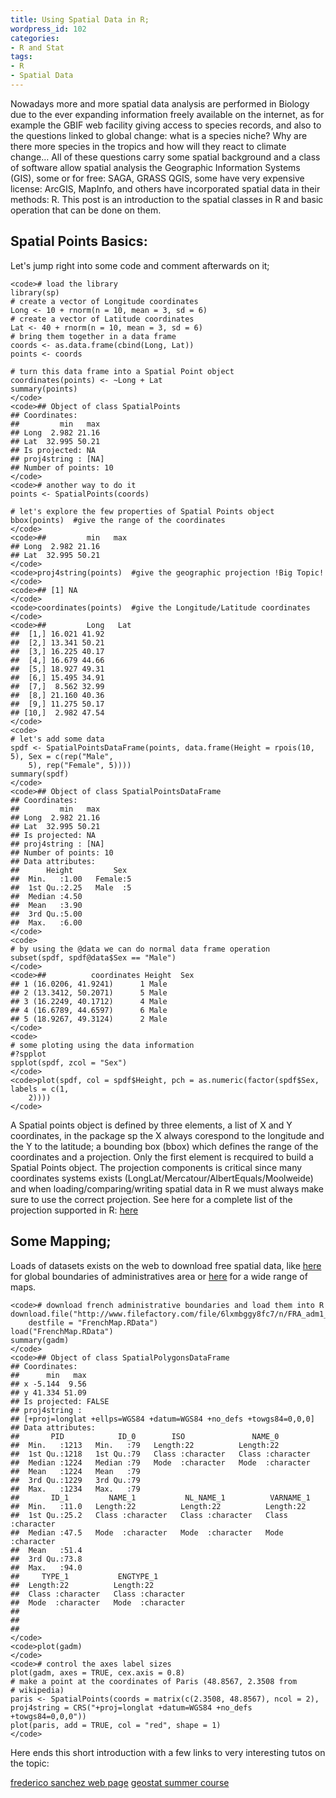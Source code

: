 ```yaml
---
title: Using Spatial Data in R;
wordpress_id: 102
categories:
- R and Stat
tags:
- R
- Spatial Data
---
```


Nowadays more and more spatial data analysis are performed in Biology due to the ever expanding information freely available on the internet, as for example the GBIF web facility giving access to species records, and also to the questions linked to global change: what is a species niche? Why are there more species in the tropics and how will they react to climate change… All of these questions carry some spatial background and a class of software allow spatial analysis the Geographic Information Systems (GIS), some or for free: SAGA, GRASS QGIS, some have very expensive license: ArcGIS, MapInfo, and others have incorporated spatial data in their methods: R. This post is an introduction to the spatial classes in R and basic operation that can be done on them.


## Spatial Points Basics:


Let's jump right into some code and comment afterwards on it;

    
    <code># load the library
    library(sp)
    # create a vector of Longitude coordinates
    Long <- 10 + rnorm(n = 10, mean = 3, sd = 6)
    # create a vector of Latitude coordinates
    Lat <- 40 + rnorm(n = 10, mean = 3, sd = 6)
    # bring them together in a data frame
    coords <- as.data.frame(cbind(Long, Lat))
    points <- coords
    
    # turn this data frame into a Spatial Point object
    coordinates(points) <- ~Long + Lat
    summary(points)
    </code>
    <code>## Object of class SpatialPoints
    ## Coordinates:
    ##         min   max
    ## Long  2.982 21.16
    ## Lat  32.995 50.21
    ## Is projected: NA 
    ## proj4string : [NA]
    ## Number of points: 10
    </code>
    <code># another way to do it
    points <- SpatialPoints(coords)
    
    # let's explore the few properties of Spatial Points object
    bbox(points)  #give the range of the coordinates
    </code>
    <code>##         min   max
    ## Long  2.982 21.16
    ## Lat  32.995 50.21
    </code>
    <code>proj4string(points)  #give the geographic projection !Big Topic!
    </code>
    <code>## [1] NA
    </code>
    <code>coordinates(points)  #give the Longitude/Latitude coordinates
    </code>
    <code>##         Long   Lat
    ##  [1,] 16.021 41.92
    ##  [2,] 13.341 50.21
    ##  [3,] 16.225 40.17
    ##  [4,] 16.679 44.66
    ##  [5,] 18.927 49.31
    ##  [6,] 15.495 34.91
    ##  [7,]  8.562 32.99
    ##  [8,] 21.160 40.36
    ##  [9,] 11.275 50.17
    ## [10,]  2.982 47.54
    </code>
    <code>
    # let's add some data
    spdf <- SpatialPointsDataFrame(points, data.frame(Height = rpois(10, 5), Sex = c(rep("Male", 
        5), rep("Female", 5))))
    summary(spdf)
    </code>
    <code>## Object of class SpatialPointsDataFrame
    ## Coordinates:
    ##         min   max
    ## Long  2.982 21.16
    ## Lat  32.995 50.21
    ## Is projected: NA 
    ## proj4string : [NA]
    ## Number of points: 10
    ## Data attributes:
    ##      Height         Sex   
    ##  Min.   :1.00   Female:5  
    ##  1st Qu.:2.25   Male  :5  
    ##  Median :4.50             
    ##  Mean   :3.90             
    ##  3rd Qu.:5.00             
    ##  Max.   :6.00
    </code>
    <code>
    # by using the @data we can do normal data frame operation
    subset(spdf, spdf@data$Sex == "Male")
    </code>
    <code>##          coordinates Height  Sex
    ## 1 (16.0206, 41.9241)      1 Male
    ## 2 (13.3412, 50.2071)      5 Male
    ## 3 (16.2249, 40.1712)      4 Male
    ## 4 (16.6789, 44.6597)      6 Male
    ## 5 (18.9267, 49.3124)      2 Male
    </code>
    <code>
    # some ploting using the data information
    #?spplot
    spplot(spdf, zcol = "Sex")
    </code>
    <code>plot(spdf, col = spdf$Height, pch = as.numeric(factor(spdf$Sex, labels = c(1, 
        2))))
    </code>


A Spatial points object is defined by three elements, a list of X and Y coordinates, in the package sp the X always corespond to the longitude and the Y to the latitude; a bounding box (bbox) which defines the range of the coordinates and a projection. Only the first element is recquired to build a Spatial Points object. The projection components is critical since many coordinates systems exists (LongLat/Mercatour/AlbertEquals/Moolweide) and when loading/comparing/writing spatial data in R we must always make sure to use the correct projection. See here for a complete list of the projection supported in R: [here](http://www.remotesensing.org/geotiff/proj_list/)


## Some Mapping;


Loads of datasets exists on the web to download free spatial data, like [here](http://gadm.org/) for global boundaries of administratives area or [here](http://spatial-analyst.net/wiki/index.php?title=Global_datasets) for a wide range of maps.

    
    <code># download french administrative boundaries and load them into R
    download.file("http://www.filefactory.com/file/6lxmbggy8fc7/n/FRA_adm1_RData", 
        destfile = "FrenchMap.RData")
    load("FrenchMap.RData")
    summary(gadm)
    </code>
    <code>## Object of class SpatialPolygonsDataFrame
    ## Coordinates:
    ##      min   max
    ## x -5.144  9.56
    ## y 41.334 51.09
    ## Is projected: FALSE 
    ## proj4string :
    ## [+proj=longlat +ellps=WGS84 +datum=WGS84 +no_defs +towgs84=0,0,0]
    ## Data attributes:
    ##       PID            ID_0        ISO               NAME_0         
    ##  Min.   :1213   Min.   :79   Length:22          Length:22         
    ##  1st Qu.:1218   1st Qu.:79   Class :character   Class :character  
    ##  Median :1224   Median :79   Mode  :character   Mode  :character  
    ##  Mean   :1224   Mean   :79                                        
    ##  3rd Qu.:1229   3rd Qu.:79                                        
    ##  Max.   :1234   Max.   :79                                        
    ##       ID_1         NAME_1           NL_NAME_1          VARNAME_1        
    ##  Min.   :11.0   Length:22          Length:22          Length:22         
    ##  1st Qu.:25.2   Class :character   Class :character   Class :character  
    ##  Median :47.5   Mode  :character   Mode  :character   Mode  :character  
    ##  Mean   :51.4                                                           
    ##  3rd Qu.:73.8                                                           
    ##  Max.   :94.0                                                           
    ##     TYPE_1           ENGTYPE_1        
    ##  Length:22          Length:22         
    ##  Class :character   Class :character  
    ##  Mode  :character   Mode  :character  
    ##                                       
    ##                                       
    ## 
    </code>
    <code>plot(gadm)
    </code>
    <code># control the axes label sizes
    plot(gadm, axes = TRUE, cex.axis = 0.8)
    # make a point at the coordinates of Paris (48.8567, 2.3508 from
    # wikipedia)
    paris <- SpatialPoints(coords = matrix(c(2.3508, 48.8567), ncol = 2), proj4string = CRS("+proj=longlat +datum=WGS84 +no_defs +towgs84=0,0,0"))
    plot(paris, add = TRUE, col = "red", shape = 1)
    </code>


Here ends this short introduction with a few links to very interesting tutos on the topic:

[frederico sanchez web page](https://sites.google.com/site/rodriguezsanchezf/news/usingrasagis)
[geostat summer course](http://geostat-course.org/)
